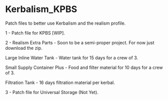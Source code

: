 # Kerbalism_KPBS
Patch files to better use Kerbalism and the realism profile.


1 - Patch file for KPBS [WIP].

2 - Realism Extra Parts - Soon to be a semi-proper project. For now just download the zip.

  Large Inline Water Tank - Water tank for 15 days for a crew of 3.
  
  Small Supply Container Plus - Food and filter material for 10 days for a crew of 3.
  
  Filtration Tank - 16 days filtration material per kerbal.
  

3 - Patch file for Universal Storage (Not Yet).

